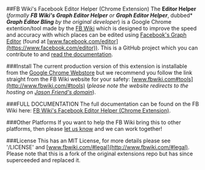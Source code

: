 ##FB Wiki's Facebook Editor Helper (Chrome Extension)
The **Editor Helper** (*formally* **_FB Wiki's Graph Editor Helper_** *or* **_Graph Editor Helper_**, dubbed* **_Graph Editor Bling_** *by the original developer*) is a Google Chrome extention/tool made by the [FB Wiki](http://www.fbwiki.com/#tools) which is designed to improve the speed and accuracy with which places can be edited using [Facebook's Graph Editor](http://www.jasonfriend.me/facebookplaces/w/wiki:editor:start) (found at [www.facebook.com/editor](https://www.facebook.com/editor)). This is a GitHub project which you can contribute to and [read the documentation](http://www.jasonfriend.me/facebookplaces/w/wiki:editor:community_chrome_extension).

###Install
The current production version of this extension is installable from the [Google Chrome Webstore](https://chrome.google.com/webstore/detail/fb-places-pro/imnppmbmlacllpppkbcnjfnadjikmpgi?hl=en-US) but we recommend you follow the link straight from the FB Wiki website for your safety: [www.fbwiki.com#tools](http://www.fbwiki.com/#tools) (*please note the website redirects to the hosting on [Jason Friend's domain](http://www.jasonfriend.me/fbwiki/#team)*).

###FULL DOCUMENTATION
The full documentation can be found on the FB Wiki here: [FB Wiki's Facebook Editor Helper (Chrome Extension)](http://www.jasonfriend.me/facebookplaces/w/wiki:editor:community_chrome_extension).

###Other Platforms
If you want to help the FB Wiki bring this to other platforms, then please [let us know](http://www.fbwiki.com/#contact) and we can work together!

###License
This has an MIT License, for more details please see '/LICENSE' and [www.fbwiki.com/#legal](http://www.fbwiki.com/#legal). Please note that this is a fork of the original extensions repo but has since superceeded and replaced it.
